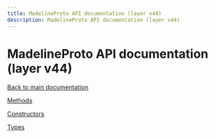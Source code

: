 ```yaml
---
title: MadelineProto API documentation (layer v44)
description: MadelineProto API documentation (layer v44)
---
```

# MadelineProto API documentation (layer v44)  

[Back to main documentation](..)  


[Methods](methods/)

[Constructors](constructors/)

[Types](types/)